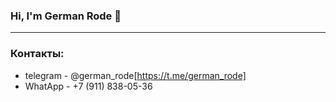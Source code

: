 ### Hi, I'm German Rode 👋


---------------------------------------

### Контакты:
* telegram - @german_rode[https://t.me/german_rode]
* WhatApp - +7 (911) 838-05-36

<!---
GermanRode2000/GermanRode2000 is a ✨ special ✨ repository because its `README.md` (this file) appears on your GitHub profile.
You can click the Preview link to take a look at your changes.
--->
